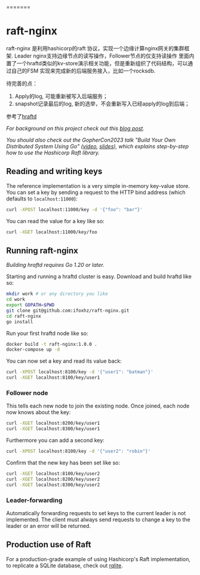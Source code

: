 
=======
# raft-nginx
raft-nginx 是利用hashicorp的raft 协议，实现一个边缘计算nginx网关的集群框架.
Leader nginx支持边缘节点的读写操作，Follower节点的仅支持读操作
里面内置了一个hraftd类似的kv-store演示相关功能，但是重新组织了代码结构，可以通过自己的FSM 实现来完成新的后端服务接入，比如一个rocksdb.

待完善的点：

1.  Apply的log, 可能重新被写入后端服务；
2.  snapshot记录最后的log, 新的选举，不会重新写入已经apply的log到后端；


参考了[hraftd](https://github.com/otoolep/hraftd)

_For background on this project check out this [blog post](http://www.philipotoole.com/building-a-distributed-key-value-store-using-raft/)._

_You should also check out the GopherCon2023 talk "Build Your Own Distributed System Using Go" ([video](https://www.youtube.com/watch?v=8XbxQ1Epi5w), [slides](https://www.philipotoole.com/gophercon2023)), which explains step-by-step how to use the Hashicorp Raft library._



## Reading and writing keys
The reference implementation is a very simple in-memory key-value store. You can set a key by sending a request to the HTTP bind address (which defaults to `localhost:11000`):
```bash
curl -XPOST localhost:11000/key -d '{"foo": "bar"}'
```

You can read the value for a key like so:
```bash
curl -XGET localhost:11000/key/foo
```

## Running raft-nginx
*Building hraftd requires Go 1.20 or later.*

Starting and running a hraftd cluster is easy. Download and build hraftd like so:
```bash
mkdir work # or any directory you like
cd work
export GOPATH=$PWD
git clone git@github.com:ifoxhz/raft-nginx.git
cd raft-nginx
go install
```

Run your first hraftd node like so:
```bash
docker build -t raft-nginx:1.0.0 .
docker-compose up -d
```

You can now set a key and read its value back:
```bash
curl -XPOST localhost:8100/key -d '{"user1": "batman"}'
curl -XGET localhost:8100/key/user1
```

### Follower node
This tells each new node to join the existing node. Once joined, each node now knows about the key:
```bash
curl -XGET localhost:8200/key/user1
curl -XGET localhost:8300/key/user1
```

Furthermore you can add a second key:
```bash
curl -XPOST localhost:8100/key -d '{"user2": "robin"}'
```

Confirm that the new key has been set like so:
```bash
curl -XGET localhost:8100/key/user2
curl -XGET localhost:8200/key/user2
curl -XGET localhost:8300/key/user2
```

### Leader-forwarding
Automatically forwarding requests to set keys to the current leader is not implemented. The client must always send requests to change a key to the leader or an error will be returned.

## Production use of Raft
For a production-grade example of using Hashicorp's Raft implementation, to replicate a SQLite database, check out [rqlite](https://github.com/rqlite/rqlite).


